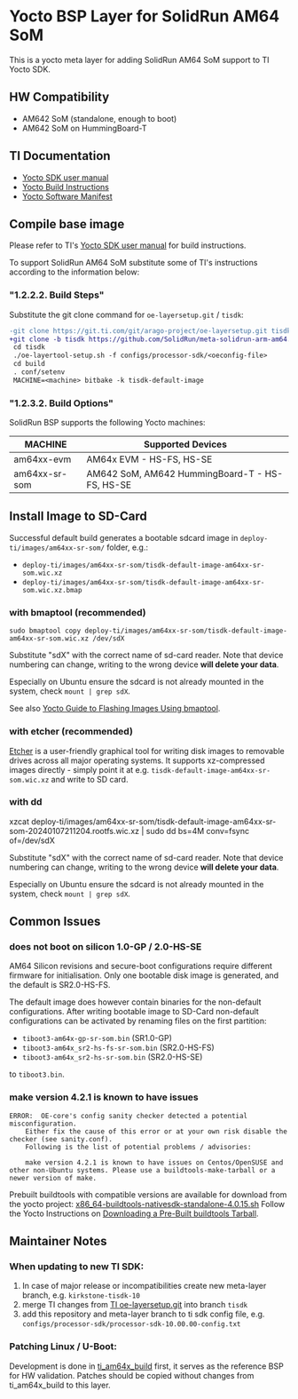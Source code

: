 # Yocto BSP Layer for SolidRun AM64 SoM

This is a yocto meta layer for adding SolidRun AM64 SoM support to TI Yocto SDK.

## HW Compatibility

- AM642 SoM (standalone, enough to boot)
- AM642 SoM on HummingBoard-T

## TI Documentation

- [Yocto SDK user manual](https://software-dl.ti.com/processor-sdk-linux/esd/AM64X/09_01_00_08/exports/docs/devices/AM64X/linux/Overview.html)
- [Yocto Build Instructions](https://software-dl.ti.com/processor-sdk-linux/esd/AM64X/09_01_00_08/exports/docs/linux/Overview_Building_the_SDK.html)
- [Yocto Software Manifest](https://dr-download.ti.com/software-development/software-development-kit-sdk/MD-yXgchBCk98/09.01.00.08/software_manifest_64_non_rt.htm)

## Compile base image

Please refer to TI's [Yocto SDK user manual](https://software-dl.ti.com/processor-sdk-linux/esd/AM64X/09_01_00_08/exports/docs/devices/AM64X/linux/Overview.html) for build instructions.

To support SolidRun AM64 SoM substitute some of TI's instructions according to the information below:

### "1.2.2.2. Build Steps"

Substitute the git clone command for `oe-layersetup.git` / `tisdk`:

```diff
-git clone https://git.ti.com/git/arago-project/oe-layersetup.git tisdk
+git clone -b tisdk https://github.com/SolidRun/meta-solidrun-arm-am64.git tisdk
 cd tisdk
 ./oe-layertool-setup.sh -f configs/processor-sdk/<oeconfig-file>
 cd build
 . conf/setenv
 MACHINE=<machine> bitbake -k tisdk-default-image
```

### "1.2.3.2. Build Options"

SolidRun BSP supports the following Yocto machines:

| MACHINE       | Supported Devices                              |
|---------------|------------------------------------------------|
| am64xx-evm    | AM64x EVM - HS-FS, HS-SE                       |
| am64xx-sr-som | AM642 SoM, AM642 HummingBoard-T - HS-FS, HS-SE |

## Install Image to SD-Card

Successful default build generates a bootable sdcard image in `deploy-ti/images/am64xx-sr-som/` folder, e.g.:
- `deploy-ti/images/am64xx-sr-som/tisdk-default-image-am64xx-sr-som.wic.xz`
- `deploy-ti/images/am64xx-sr-som/tisdk-default-image-am64xx-sr-som.wic.xz.bmap`

### with bmaptool (recommended)

    sudo bmaptool copy deploy-ti/images/am64xx-sr-som/tisdk-default-image-am64xx-sr-som.wic.xz /dev/sdX

Substitute "sdX" with the correct name of sd-card reader.
Note that device numbering can change, writing to the wrong device **will delete your data**.

Especially on Ubuntu ensure the sdcard is not already mounted in the system, check `mount | grep sdX`.

See also [Yocto Guide to Flashing Images Using bmaptool](https://docs.yoctoproject.org/dev/dev-manual/bmaptool.html#flashing-images-using-bmaptool).

### with etcher (recommended)

[Etcher](https://etcher.io/) is a user-friendly graphical tool for writing disk images to removable drives across all major operating systems.
It supports xz-compressed images directly - simply point it at e.g. `tisdk-default-image-am64xx-sr-som.wic.xz` and write to SD card.

### with dd

xzcat deploy-ti/images/am64xx-sr-som/tisdk-default-image-am64xx-sr-som-20240107211204.rootfs.wic.xz | sudo dd bs=4M conv=fsync of=/dev/sdX

Substitute "sdX" with the correct name of sd-card reader.
Note that device numbering can change, writing to the wrong device **will delete your data**.

Especially on Ubuntu ensure the sdcard is not already mounted in the system, check `mount | grep sdX`.

## Common Issues

### does not boot on silicon 1.0-GP / 2.0-HS-SE

AM64 Silicon revisions and secure-boot configurations require different firmware for initialisation.
Only one bootable disk image is generated, and the default is SR2.0-HS-FS.

The default image does however contain binaries for the non-default configurations.
After writing bootable image to SD-Card non-default configurations can be activated by renaming files on the first partition:

- `tiboot3-am64x-gp-sr-som.bin` (SR1.0-GP)
- `tiboot3-am64x_sr2-hs-fs-sr-som.bin` (SR2.0-HS-FS)
- `tiboot3-am64x_sr2-hs-sr-som.bin` (SR2.0-HS-SE)

to `tiboot3.bin`.

### make version 4.2.1 is known to have issues

```
ERROR:  OE-core's config sanity checker detected a potential misconfiguration.
    Either fix the cause of this error or at your own risk disable the checker (see sanity.conf).
    Following is the list of potential problems / advisories:

    make version 4.2.1 is known to have issues on Centos/OpenSUSE and other non-Ubuntu systems. Please use a buildtools-make-tarball or a newer version of make.
```

Prebuilt buildtools with compatible versions are available for download from the yocto project: [x86_64-buildtools-nativesdk-standalone-4.0.15.sh](https://downloads.yoctoproject.org/releases/yocto/yocto-4.0.15/buildtools/x86_64-buildtools-nativesdk-standalone-4.0.15.sh)
Follow the Yocto Instructions on [Downloading a Pre-Built buildtools Tarball](https://www.rpsys.net/yocto-docs/ref-manual/ref-system-requirements.html#downloading-a-pre-built-buildtools-tarball).

## Maintainer Notes

### When updating to new TI SDK:

1. In case of major release or incompatibilities create new meta-layer branch, e.g. `kirkstone-tisdk-10`
2. merge TI changes from [TI oe-layersetup.git](https://git.ti.com/git/arago-project/oe-layersetup.git) into branch `tisdk`
3. add this repository and meta-layer branch to ti sdk config file, e.g. `configs/processor-sdk/processor-sdk-10.00.00-config.txt`

### Patching Linux / U-Boot:

Development is done in [ti_am64x_build](https://github.com/SolidRun/ti_am64x_build) first, it serves as the reference BSP for HW validation.
Patches should be copied without changes from ti_am64x_build to this layer.
